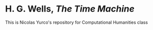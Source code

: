 # H. G. Wells, *The Time Machine*

This is Nicolas Yurco's repository for Computational Humanities class

